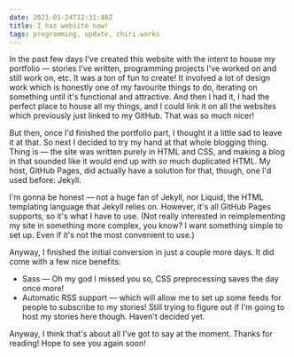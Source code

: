 ```yaml
---
date: 2021-01-24T12:31:48Z
title: I has website now!
tags: programming, update, chiri.works
---
```


In the past few days I've created this website with the intent to house my portfolio — stories I've written, programming projects I've worked on and still work on, etc. It was a ton of fun to create! It involved a lot of design work which is honestly one of my favourite things to do, iterating on something until it's functional and attractive. And then I had it, I had the perfect place to house all my things, and I could link it on all the websites which previously just linked to my GitHub. That was so much nicer!

But then, once I'd finished the portfolio part, I thought it a little sad to leave it at that. So next I decided to try my hand at that whole blogging thing. Thing is — the site was written purely in HTML and CSS, and making a blog in that sounded like it would end up with *so* much duplicated HTML. My host, GitHub Pages, did actually have a solution for that, though, one I'd used before: Jekyll.

I'm gonna be honest — not a huge fan of Jekyll, nor Liquid, the HTML templating language that Jekyll relies on. However, it's all GitHub Pages supports, so it's what I have to use. (Not really interested in reimplementing my site in something more complex, you know? I want something simple to set up. Even if it's not the most convenient to use.)

Anyway, I finished the initial conversion in just a couple more days. It did come with a few nice benefits:
- Sass — Oh my god I missed you so, CSS preprocessing saves the day once more!
- Automatic RSS support — which will allow me to set up some feeds for people to subscribe to my stories! Still trying to figure out if I'm going to host my stories here though. Haven't decided yet.

Anyway, I think that's about all I've got to say at the moment. Thanks for reading! Hope to see you again soon!
